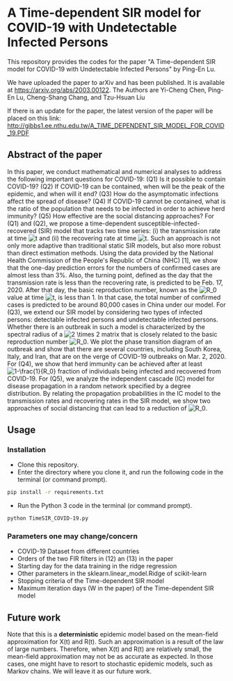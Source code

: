 # A Time-dependent SIR model for COVID-19 with Undetectable Infected Persons
This repository provides the codes for the paper "A Time-dependent SIR model for COVID-19 with Undetectable Infected Persons" by Ping-En Lu.

We have uploaded the paper to arXiv and has been published. It is available at https://arxiv.org/abs/2003.00122.
The Authors are Yi-Cheng Chen, Ping-En Lu, Cheng-Shang Chang, and Tzu-Hsuan Liu

If there is an update for the paper, the latest version of the paper will be placed on this link: http://gibbs1.ee.nthu.edu.tw/A_TIME_DEPENDENT_SIR_MODEL_FOR_COVID_19.PDF

## Abstract of the paper
In this paper, we conduct mathematical and numerical analyses to address the following important questions for COVID-19: (Q1) Is it possible to contain COVID-19? (Q2) If COVID-19 can be contained, when will be the peak of the epidemic, and when will it end? (Q3) How do the asymptomatic infections affect the spread of disease? (Q4) If COVID-19 cannot be contained, what is the ratio of the population that needs to be infected in order to achieve herd immunity? (Q5) How effective are the social distancing approaches? For (Q1) and (Q2), we propose a time-dependent susceptible-infected-recovered (SIR) model that tracks two time series: (i) the transmission rate at time ![t](https://render.githubusercontent.com/render/math?math=t) and (ii) the recovering rate at time ![t](https://render.githubusercontent.com/render/math?math=t). Such an approach is not only more adaptive than traditional static SIR models, but also more robust than direct estimation methods. Using the data provided by the National Health Commission of the People's Republic of China (NHC) [1], we show that the one-day prediction errors for the numbers of confirmed cases are almost less than 3%. Also, the turning point, defined as the day that the transmission rate is less than the recovering rate, is predicted to be Feb. 17, 2020. After that day, the basic reproduction number, known as the ![R_0](https://render.githubusercontent.com/render/math?math=R_0) value at time ![t](https://render.githubusercontent.com/render/math?math=t), is less than 1. In that case, the total number of confirmed cases is predicted to be around 80,000 cases in China under our model. For (Q3), we extend our SIR model by considering two types of infected persons: detectable infected persons and undetectable infected persons. Whether there is an outbreak in such a model is characterized by the spectral radius of a ![2 \times 2](https://render.githubusercontent.com/render/math?math=2%20%5Ctimes%202) matrix that is closely related to the basic reproduction number ![R_0](https://render.githubusercontent.com/render/math?math=R_0). We plot the phase transition diagram of an outbreak and show that there are several countries, including South Korea, Italy, and Iran, that are on the verge of COVID-19 outbreaks on Mar. 2, 2020. For (Q4), we show that herd immunity can be achieved after at least ![1-\frac{1}{R_0}](https://render.githubusercontent.com/render/math?math=1-%5Cfrac%7B1%7D%7BR_0%7D) fraction of individuals being infected and recovered from COVID-19. For (Q5), we analyze the independent cascade (IC) model for disease propagation in a random network specified by a degree distribution. By relating the propagation probabilities in the IC model to the transmission rates and recovering rates in the SIR model, we show two approaches of social distancing that can lead to a reduction of ![R_0](https://render.githubusercontent.com/render/math?math=R_0).

## Usage
### Installation
* Clone this repository.
* Enter the directory where you clone it, and run the following code in the terminal (or command prompt).
```sh
pip install -r requirements.txt
```
* Run the Python 3 code in the terminal (or command prompt).
```sh
python TimeSIR_COVID-19.py
```
### Parameters one may change/concern
* COVID-19 Dataset from different countries
* Orders of the two FIR filters in (12) an (13) in the paper
* Starting day for the data training in the ridge regression
* Other parameters in the sklearn.linear_model.Ridge of scikit-learn
* Stopping criteria of the Time-dependent SIR model
* Maximum iteration days (W in the paper) of the Time-dependent SIR model

## Future work
Note that this is a **deterministic** epidemic model based on the mean-field approximation for X(t) and R(t). Such an approximation is a result of the law of large numbers. Therefore, when X(t) and R(t) are relatively small, the mean-field approximation may not be as accurate as expected. In those cases, one might have to resort to stochastic epidemic models, such as Markov chains. We will leave it as our future work.
